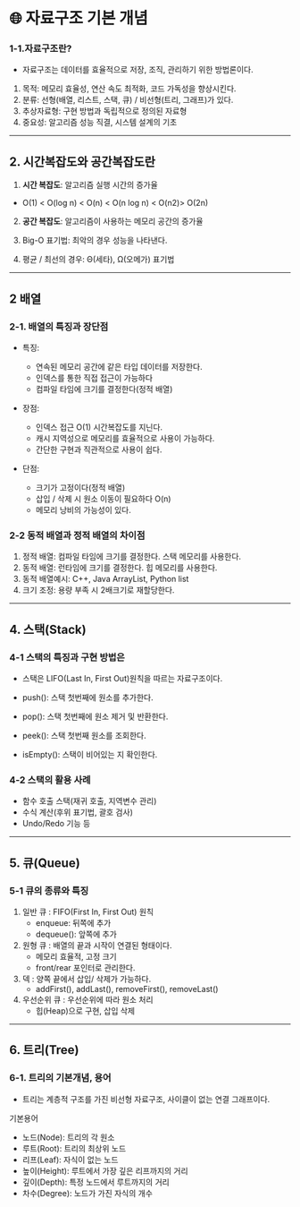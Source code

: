 # 🌐 자료구조 기본 개념

### 1-1.자료구조란?

- 자료구조는 데이터를 효율적으로 저장, 조직, 관리하기 위한 방법론이다.

1. 목적: 메모리 효율성, 연산 속도 최적화, 코드 가독성을 향상시킨다.
2. 분류: 선형(배열, 리스트, 스택, 큐) / 비선형(트리, 그래프)가 있다.
3. 추상자료형: 구현 방법과 독립적으로 정의된 자료형
4. 중요성: 알고리즘 성능 직결, 시스템 설계의 기초

---

## 2. 시간복잡도와 공간복잡도란

1. **시간 복잡도**: 알고리즘 실행 시간의 증가율

- O(1) < O(log n) < O(n) < O(n log n) < O(n2)> O(2n)

2. **공간 복잡도**: 알고리즘이 사용하는 메모리 공간의 증가율

3. Big-O 표기법: 최악의 경우 성능을 나타낸다.
4. 평균 / 최선의 경우: Θ(세타), Ω(오메가) 표기법

---

## 2 배열

### 2-1. 배열의 특징과 장단점

- 특징:
  - 연속된 메모리 공간에 같은 타입 데이터를 저장한다.
  - 인덱스를 통한 직접 접근이 가능하다
  - 컴파일 타임에 크기를 결정한다(정적 배열)
- 장점:

  - 인덱스 접근 O(1) 시간복잡도를 지닌다.
  - 캐시 지역성으로 메모리를 효율적으로 사용이 가능하다.
  - 간단한 구현과 직관적으로 사용이 쉽다.

- 단점:
  - 크기가 고정이다(정적 배열)
  - 삽입 / 삭제 시 원소 이동이 필요하다 O(n)
  - 메모리 낭비의 가능성이 있다.

### 2-2 동적 배열과 정적 배열의 차이점

1. 정적 배열: 컴파일 타임에 크기를 결정한다. 스택 메모리를 사용한다.
2. 동적 배열: 런타임에 크기를 결정한다. 힙 메모리를 사용한다.
3. 동적 배열예시: C++, Java ArrayList, Python list
4. 크기 조정: 용량 부족 시 2배크기로 재할당한다.

---

## 4. 스택(Stack)

### 4-1 스택의 특징과 구현 방법은

- 스택은 LIFO(Last In, First Out)원칙을 따르는 자료구조이다.

- push(): 스택 첫번째에 원소를 추가한다.
- pop(): 스택 첫번째에 원소 제거 및 반환한다.
- peek(): 스택 첫번째 원소를 조회한다.
- isEmpty(): 스택이 비어있는 지 확인한다.

### 4-2 스택의 활용 사례

- 함수 호출 스택(재귀 호출, 지역변수 관리)
- 수식 계산(후위 표기법, 괄호 검사)
- Undo/Redo 기능 등

---

## 5. 큐(Queue)

### 5-1 큐의 종류와 특징

1. 일반 큐 : FIFO(First In, First Out) 원칙
   - enqueue: 뒤쪽에 추가
   - dequeue(): 앞쪽에 추가
2. 원형 큐 : 배열의 끝과 시작이 연결된 형태이다.
   - 메모리 효율적, 고정 크기
   - front/rear 포인터로 관리한다.
3. 덱 : 양쪽 끝에서 삽입/ 삭제가 가능하다.
   - addFirst(), addLast(), removeFirst(), removeLast()
4. 우선순위 큐 : 우선순위에 따라 원소 처리
   - 힙(Heap)으로 구현, 삽입 삭제

---

## 6. 트리(Tree)

### 6-1. 트리의 기본개념, 용어

- 트리는 계층적 구조를 가진 비선형 자료구조, 사이클이 없는 연결 그래프이다.

기본용어

- 노드(Node): 트리의 각 원소
- 루트(Root): 트리의 최상위 노드
- 리프(Leaf): 자식이 없는 노드
- 높이(Height): 루트에서 가장 깊은 리프까지의 거리
- 깊이(Depth): 특정 노드에서 루트까지의 거리
- 차수(Degree): 노드가 가진 자식의 개수
